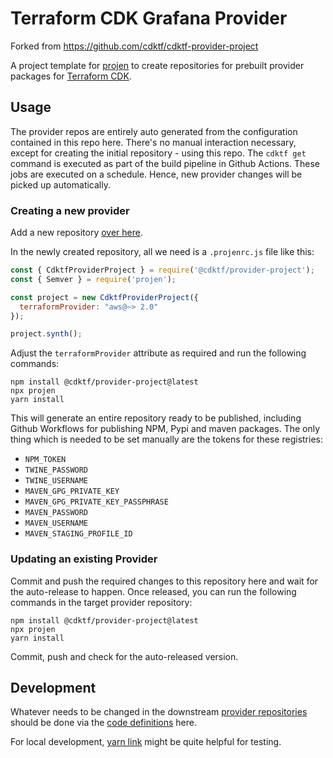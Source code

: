 # Terraform CDK Grafana Provider

Forked from https://github.com/cdktf/cdktf-provider-project

A project template for [projen](https://github.com/eladb/projen) to create repositories for prebuilt provider packages for [Terraform CDK](https://cdk.tf).

## Usage

The provider repos are entirely auto generated from the configuration contained in this repo here. There's no manual interaction necessary, except for creating the initial repository - using this repo. The `cdktf get` command is executed as part of the build pipeline in Github Actions. These jobs are executed on a schedule. Hence, new provider changes will be picked up automatically.

### Creating a new provider

Add a new repository [over here](https://github.com/terraform-cdk-providers/repository-manager).

In the newly created repository, all we need is a `.projenrc.js` file like this:

```js
const { CdktfProviderProject } = require('@cdktf/provider-project');
const { Semver } = require('projen');

const project = new CdktfProviderProject({
  terraformProvider: "aws@~> 2.0"
});

project.synth();
```

Adjust the `terraformProvider` attribute as required and run the following commands:

```
npm install @cdktf/provider-project@latest
npx projen
yarn install
```

This will generate an entire repository ready to be published, including Github Workflows for publishing NPM, Pypi and maven packages. The only thing which is needed to be set manually are the tokens for these registries:

- `NPM_TOKEN`
- `TWINE_PASSWORD`
- `TWINE_USERNAME`
- `MAVEN_GPG_PRIVATE_KEY`
- `MAVEN_GPG_PRIVATE_KEY_PASSPHRASE`
- `MAVEN_PASSWORD`
- `MAVEN_USERNAME`
- `MAVEN_STAGING_PROFILE_ID`

### Updating an existing Provider

Commit and push the required changes to this repository here and wait for the auto-release to happen. Once released, you can run the following commands in the target provider repository:

```
npm install @cdktf/provider-project@latest
npx projen
yarn install
```

Commit, push and check for the auto-released version.

## Development

Whatever needs to be changed in the downstream [provider repositories](https://github.com/terraform-cdk-providers/repository-manager) should be done via the [code definitions](./src/index.ts) here.

For local development, [yarn link](https://classic.yarnpkg.com/en/docs/cli/link/) might be quite helpful for testing.

